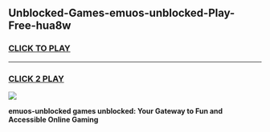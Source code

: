 
## Unblocked-Games-emuos-unblocked-Play-Free-hua8w
<h3>
<a href="https://premium76.site?title=emuos-unblocked&ref=21A">CLICK TO PLAY</a></h3>
<hr>

<h3>
<a href="https://premium76.site?title=emuos-unblocked&ref=21A">CLICK 2 PLAY</a>
  
</h3>

<a href="https://premium76.site?title=emuos-unblocked&ref=21A"><img src="https://clearcache.store/games.png"></a>


**emuos-unblocked games unblocked: Your Gateway to Fun and Accessible Online Gaming**
